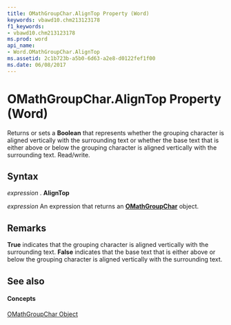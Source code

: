 ```yaml
---
title: OMathGroupChar.AlignTop Property (Word)
keywords: vbawd10.chm213123178
f1_keywords:
- vbawd10.chm213123178
ms.prod: word
api_name:
- Word.OMathGroupChar.AlignTop
ms.assetid: 2c1b723b-a5b0-6d63-a2e8-d0122fef1f00
ms.date: 06/08/2017
---
```



# OMathGroupChar.AlignTop Property (Word)

Returns or sets a  **Boolean** that represents whether the grouping character is aligned vertically with the surrounding text or whether the base text that is either above or below the grouping character is aligned vertically with the surrounding text. Read/write.


## Syntax

 _expression_ . **AlignTop**

 _expression_ An expression that returns an **[OMathGroupChar](Word.OMathGroupChar.md)** object.


## Remarks

 **True** indicates that the grouping character is aligned vertically with the surrounding text. **False** indicates that the base text that is either above or below the grouping character is aligned vertically with the surrounding text.


## See also


#### Concepts


[OMathGroupChar Object](Word.OMathGroupChar.md)

